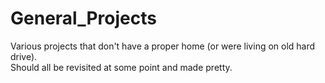 # General_Projects

Various projects that don't have a proper home (or were living on old hard drive).  
Should all be revisited at some point and made pretty.

